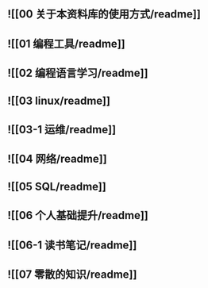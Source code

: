 ## ![[00 关于本资料库的使用方式/readme]]
## ![[01  编程工具/readme]]
## ![[02 编程语言学习/readme]]
## ![[03 linux/readme]]
## ![[03-1 运维/readme]]
## ![[04 网络/readme]]
## ![[05 SQL/readme]]
## ![[06 个人基础提升/readme]]
## ![[06-1 读书笔记/readme]]
## ![[07 零散的知识/readme]]
